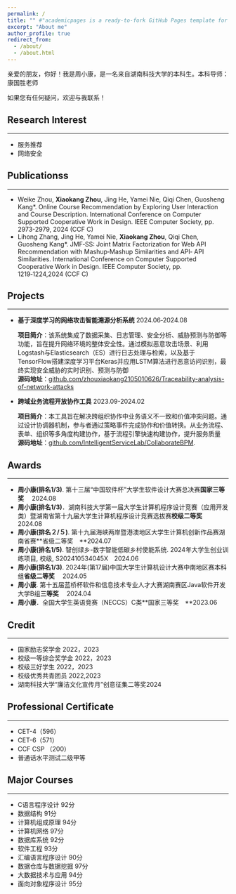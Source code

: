 ```yaml
---
permalink: /
title: "" #"academicpages is a ready-to-fork GitHub Pages template for academic personal websites"
excerpt: "About me"
author_profile: true
redirect_from: 
  - /about/
  - /about.html
---
```

亲爱的朋友，你好！我是周小康，是一名来自湖南科技大学的本科生。本科导师：康国胜老师

如果您有任何疑问，欢迎与我联系！

## Research Interest
------
+ 服务推荐
+ 网络安全

## Publicationss
------
+ Weike Zhou, **Xiaokang Zhou**, Jing He, Yamei Nie, Qiqi Chen, Guosheng Kang*. Online Course Recommendation by Exploring User Interaction and Course Description. International Conference on Computer Supported Cooperative Work in Design. IEEE Computer Society, pp. 2973-2979, 2024 (CCF C)
+ Lihong Zhang, Jing He, Yamei Nie, **Xiaokang Zhou**, Qiqi Chen, Guosheng Kang*. JMF‑SS: Joint
Matrix Factorization for Web API Recommendation with Mashup‑Mashup Similarities and API‑
API Similarities. International Conference on Computer Supported Cooperative Work in Design.
IEEE Computer Society, pp. 1219‑1224,2024  (CCF C)

## Projects
------
+ **基于深度学习的网络攻击智能溯源分析系统**  2024.06‑2024.08
  
  **项目简介**：该系统集成了数据采集、日志管理、安全分析、威胁预测与防御等功能，旨在提升网络环境的整体安全性。通过模拟恶意攻击场景、利用Logstash与Elasticsearch（ES）进行日志处理与检索，以及基于TensorFlow搭建深度学习平台Keras并应用LSTM算法进行恶意访问识别，最终实现安全威胁的实时识别、预测与防御
  <br>
  **源码地址**：[github.com/zhouxiaokang2105010626/Traceability-analysis-of-network-attacks](https://github.com/zhouxiaokang2105010626/Traceability-analysis-of-network-attacks)
  
+ **跨域业务流程开放协作工具**  2023.09-2024.02
  
  **项目简介**：本工具旨在解决跨组织协作中业务语义不一致和价值冲突问题。通过设计协调器机制，参与者通过策略事件完成协作和价值转换。从业务流程、表单、组织等多角度构建协作，基于流程引擎快速构建协作，提升服务质量
  <br>
  **源码地址**：[github.com/IntelligentServiceLab/CollaborateBPM](https://github.com/IntelligentServiceLab/CollaborateBPM).
## Awards
------
+ **周小康(排名1/3)**. 第十三届“中国软件杯”大学生软件设计大赛总决赛**国家三等奖** 　2024.08
+ **周小康(排名1/3)**．湖南科技大学第一届大学生计算机程序设计竞赛（应用开发类）暨湖南省第十九届大学生计算机程序设计竞赛选拔赛**校级二等奖**　2024.08
+ **周小康(排名２/５)**. 第十九届海峡两岸暨港澳地区大学生计算机创新作品赛湖南省赛**省级二等奖　**2024.07
+ **周小康(排名1/5)**. 智创绿乡-数字智能低碳乡村使能系统. 2024年大学生创业训练项目, 校级, S202410534045X　2024.06
+ **周小康(排名1/3)**. 2024年(第17届)中国大学生计算机设计大赛中南地区赛本科组**省级二等奖** 　2024.05
+ **周小康**. 第十五届蓝桥杯软件和信息技术专业人才大赛湖南赛区Java软件开发大学B组**三等奖** 　2024.04
+ **周小康**．全国大学生英语竞赛（NECCS）C类**国家三等奖　**2023.06

## Credit

------

+ 国家励志奖学金 2022，2023
+ 校级一等综合奖学金 2022，2023
+ 校级三好学生 2022，2023
+ 校级优秀共青团员 2022,2023
+ 湖南科技大学“廉洁文化宣传月”创意征集二等奖2024

## Professional Certificate

------

+ CET-4（596）
+ CET-6（571）
+ CCF CSP （200）
+ 普通话水平测试二级甲等

## Major Courses

------
+ C语言程序设计 92分
+ 数据结构 91分
+ 计算机组成原理 94分
+ 计算机网络 97分
+ 数据库系统 92分
+ 软件工程 93分
+ 汇编语言程序设计 90分
+ 数据仓库与数据挖掘 97分
+ 大数据技术与应用 94分
+ 面向对象程序设计 95分
